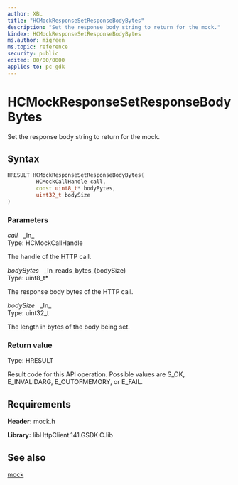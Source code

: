 ```yaml
---
author: XBL
title: "HCMockResponseSetResponseBodyBytes"
description: "Set the response body string to return for the mock."
kindex: HCMockResponseSetResponseBodyBytes
ms.author: migreen
ms.topic: reference
security: public
edited: 00/00/0000
applies-to: pc-gdk
---
```


# HCMockResponseSetResponseBodyBytes  

Set the response body string to return for the mock.  

## Syntax  
  
```cpp
HRESULT HCMockResponseSetResponseBodyBytes(  
         HCMockCallHandle call,  
         const uint8_t* bodyBytes,  
         uint32_t bodySize  
)  
```  
  
### Parameters  
  
*call* &nbsp;&nbsp;\_In\_  
Type: HCMockCallHandle  
  
The handle of the HTTP call.  
  
*bodyBytes* &nbsp;&nbsp;\_In\_reads\_bytes\_(bodySize)  
Type: uint8_t*  
  
The response body bytes of the HTTP call.  
  
*bodySize* &nbsp;&nbsp;\_In\_  
Type: uint32_t  
  
The length in bytes of the body being set.  
  
  
### Return value  
Type: HRESULT
  
Result code for this API operation. Possible values are S_OK, E_INVALIDARG, E_OUTOFMEMORY, or E_FAIL.
  
## Requirements  
  
**Header:** mock.h
  
**Library:** libHttpClient.141.GSDK.C.lib
  
## See also  
[mock](../mock_members.md)  
  
  
